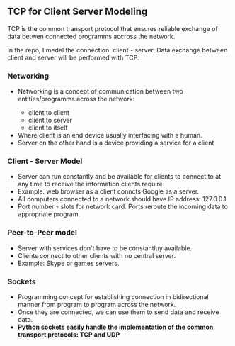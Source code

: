 <h2>TCP for Client Server Modeling</h2>
<p>TCP is the common transport protocol that ensures reliable exchange of data betwen connected programms accross the network.</p>
<p>In the repo, I medel the connection: client - server. Data exchange between client and server will be performed with TCP.</p>

<h3>Networking</h3>
<ul>
  <li>Networking is a concept of communication between two entities/programms across the network:</li>
      <ul>
         <li>client to client</li>
         <li>client to server</li>
         <li>client to itself</li>
      </ul>
  <li>Where client is an end device usually interfacing with a human.</li>
  <li>Server on the other hand is a device providing a service for a client</li>
</ul>


<h3>Client - Server Model</h3>
<ul>
  <li>Server can run constantly and be available for clients to connect to at any time to receive the information clients require.</li>
  <li>Example: web browser as a client conncts Google as a server.</li>
  <li>All computers connected to a network should have IP address: 127.0.0.1</li>
  <li>Port number - slots for network card. Ports reroute the incoming data to appropriate program.</li>
</ul>
<h3>Peer-to-Peer model</h3>
<ul>
  <li>Server with services don't have to be constantluy available.</li>
  <li>Clients connect to other clients with no central server.</li>
  <li>Example: Skype or games servers.</li>
</ul>
<h3>Sockets</h3>
<ul>
  <li>Programming concept for establishing connection in bidirectional manner from program to program across the network.</li>
  <li>Once they are connected, we can use them to send data and receive data.</li>
  <li><b>Python sockets easily handle the implementation of the common transport protocols: TCP and UDP</b></li>
</ul>

